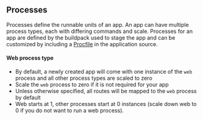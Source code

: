 ## Processes

Processes define the runnable units of an app. An app can have multiple process types, each with differing commands and scale.
Processes for an app are defined by the buildpack used to stage the app and can be customized by including a [Procfile](#procfiles) in the application source.

#### Web process type
* By default, a newly created app will come with one instance of the `web` process and all other process types are scaled to zero
* Scale the `web` process to zero if it is not required for your app
* Unless otherwise specified, all routes will be mapped to the `web` process by default
* Web starts at 1, other processes start at 0 instances (scale down web to 0 if you do not want to run a web process).
